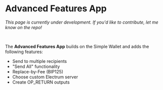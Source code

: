 # Advanced Features App
_This page is currently under development. If you'd like to contribute, let me know on the repo!_

<br>

The **Advanced Features App** builds on the Simple Wallet and adds the following features:

- Send to multiple recipients
- "Send All" functionality
- Replace-by-Fee (BIP125)
- Choose custom Electrum server
- Create OP_RETURN outputs
